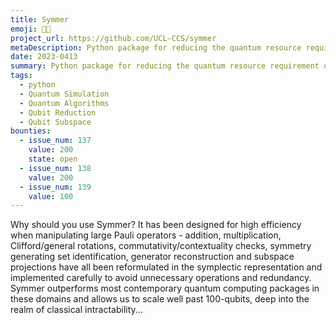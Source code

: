 ```yaml
---
title: Symmer
emoji: 🥘🔥
project_url: https://github.com/UCL-CCS/symmer
metaDescription: Python package for reducing the quantum resource requirement of your problems, making them more NISQ-friendly!
date: 2023-0413
summary: Python package for reducing the quantum resource requirement of your problems, making them more NISQ-friendly!
tags:
  - python
  - Quantum Simulation
  - Quantum Algorithms
  - Qubit Reduction
  - Qubit Subspace
bounties:
  - issue_num: 137
    value: 200
    state: open
  - issue_num: 138
    value: 200
  - issue_num: 139
    value: 100
---
```


Why should you use Symmer? It has been designed for high efficiency when manipulating large Pauli operators - addition, multiplication, Clifford/general rotations, commutativity/contextuality checks, symmetry generating set identification, generator reconstruction and subspace projections have all been reformulated in the symplectic representation and implemented carefully to avoid unnecessary operations and redundancy. Symmer outperforms most contemporary quantum computing packages in these domains and allows us to scale well past 100-qubits, deep into the realm of classical intractability...
